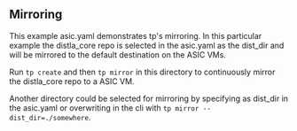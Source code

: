 ## Mirroring

This example asic.yaml demonstrates tp's mirroring.
In this particular example the distla_core repo is selected in the asic.yaml
as the dist_dir and will be mirrored to the default destination on the ASIC VMs.

Run `tp create` and then `tp mirror` in this directory to continuously mirror
the distla_core repo to a ASIC VM.

Another directory could be selected for mirroring by specifying as dist_dir in
the asic.yaml or overwriting in the cli with `tp mirror --dist_dir=./somewhere`.